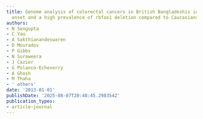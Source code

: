 ```yaml
---
title: Genome analysis of colorectal cancers in British Bangladeshis identifies early
  onset and a high prevalence of rbfox1 deletion compared to Caucasians
authors:
- N Sengupta
- C Yau
- A Sakthianandeswaren
- D Mouradov
- P Gibbs
- N Suraweera
- J Cazier
- G Polanco-Echeverry
- A Ghosh
- M Thaha
- ' others'
date: '2013-01-01'
publishDate: '2025-08-07T20:48:45.298354Z'
publication_types:
- article-journal
---
```

